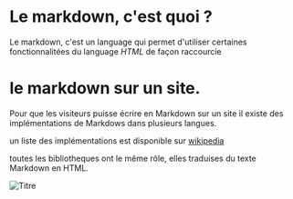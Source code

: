Le markdown, c'est quoi ?
=========================

Le markdown, c'est un language qui permet d'utiliser certaines fonctionnalitées du language *HTML* de façon raccourcie


# **le markdown sur un site.**

Pour que les visiteurs puisse écrire en Markdown sur un site il existe des implémentations de Markdows dans plusieurs langues.

un liste des implémentations est disponible sur [wikipedia](https://en.wikipedia.org/wiki/List_of_Markdown_implementations)

toutes les bibliotheques ont le même rôle, elles traduises du texte Markdown en HTML.

![Titre](https://user.oc-static.com/files/420001_421000/420264.png)

